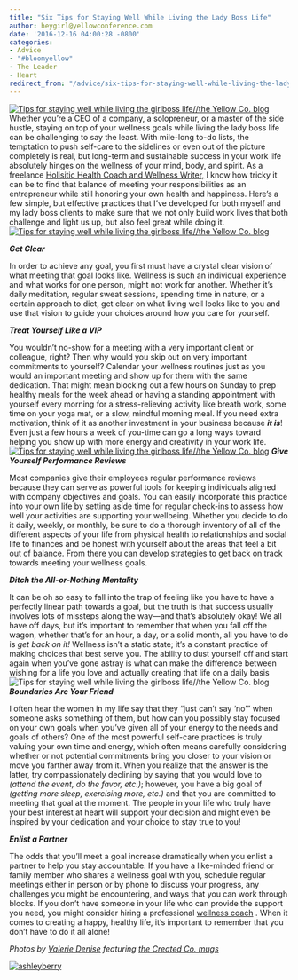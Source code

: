 ```yaml
---
title: "Six Tips for Staying Well While Living the Lady Boss Life"
author: heygirl@yellowconference.com
date: '2016-12-16 04:00:28 -0800'
categories:
- Advice
- "#bloomyellow"
- The Leader
- Heart
redirect_from: "/advice/six-tips-for-staying-well-while-living-the-lady-boss-life/"
---
```


[![Tips for staying well while living the girlboss life//the Yellow Co. blog](http://yellowconference.com/wp-content/uploads/2016/12/ValerieDenisePhotos-9.jpg)](http://yellowconference.com/wp-content/uploads/2016/12/ValerieDenisePhotos-9.jpg)Whether you’re a CEO of a company, a solopreneur, or a master of the side hustle, staying on top of your wellness goals while living the lady boss life can be challenging to say the least. With mile-long to-do lists, the temptation to push self-care to the sidelines or even out of the picture completely is real, but long-term and sustainable success in your work life absolutely hinges on the wellness of your mind, body, and spirit. As a freelance [Holisitic Health Coach and Wellness Writer,](http://helloashleyberry.com/services-wellness/) I know how tricky it can be to find that balance of meeting your responsibilities as an entrepreneur while still honoring your own health and happiness. Here’s a few simple, but effective practices that I’ve developed for both myself and my lady boss clients to make sure that we not only build work lives that both challenge and light us up, but also feel great while doing it.[![Tips for staying well while living the girlboss life//the Yellow Co. blog](http://yellowconference.com/wp-content/uploads/2016/12/ValerieDenisePhotos-7.jpg)](http://yellowconference.com/wp-content/uploads/2016/12/ValerieDenisePhotos-7.jpg)

_**Get Clear**_

In order to achieve any goal, you first must have a crystal clear vision of what meeting that goal looks like. Wellness is such an individual experience and what works for one person, might not work for another. Whether it’s daily meditation, regular sweat sessions, spending time in nature, or a certain approach to diet, get clear on what living well looks like to you and use that vision to guide your choices around how you care for yourself.

_**Treat Yourself Like a VIP**_

You wouldn’t no-show for a meeting with a very important client or colleague, right? Then why would you skip out on very important commitments to yourself? Calendar your wellness routines just as you would an important meeting and show up for them with the same dedication. That might mean blocking out a few hours on Sunday to prep healthy meals for the week ahead or having a standing appointment with yourself every morning for a stress-relieving activity like breath work, some time on your yoga mat, or a slow, mindful morning meal. If you need extra motivation, think of it as another investment in your business because **_it is_**! Even just a few hours a week of you-time can go a long ways toward helping you show up with more energy and creativity in your work life.[![Tips for staying well while living the girlboss life//the Yellow Co. blog](http://yellowconference.com/wp-content/uploads/2016/12/ValerieDenisePhotos-13.jpg)](http://yellowconference.com/wp-content/uploads/2016/12/ValerieDenisePhotos-13.jpg) _**Give Yourself Performance Reviews**_

Most companies give their employees regular performance reviews because they can serve as powerful tools for keeping individuals aligned with company objectives and goals. You can easily incorporate this practice into your own life by setting aside time for regular check-ins to assess how well your activities are supporting your wellbeing. Whether you decide to do it daily, weekly, or monthly, be sure to do a thorough inventory of all of the different aspects of your life from physical health to relationships and social life to finances and be honest with yourself about the areas that feel a bit out of balance. From there you can develop strategies to get back on track towards meeting your wellness goals.

_**Ditch the All-or-Nothing Mentality**_

It can be oh so easy to fall into the trap of feeling like you have to have a perfectly linear path towards a goal, but the truth is that success usually involves lots of missteps along the way—and that’s absolutely okay! We all have off days, but it’s important to remember that when you fall off the wagon, whether that’s for an hour, a day, or a solid month, all you have to do is _get back on it!_ Wellness isn’t a static state; it’s a constant practice of making choices that best serve you. The ability to dust yourself off and start again when you’ve gone astray is what can make the difference between wishing for a life you love and actually creating that life on a daily basis![![Tips for staying well while living the girlboss life//the Yellow Co. blog](http://yellowconference.com/wp-content/uploads/2016/12/ValerieDenisePhotos-12.jpg)](http://yellowconference.com/wp-content/uploads/2016/12/ValerieDenisePhotos-12.jpg) _**Boundaries Are Your Friend**_

I often hear the women in my life say that they “just can’t say ‘no’” when someone asks something of them, but how can you possibly stay focused on your own goals when you’ve given all of your energy to the needs and goals of others? One of the most powerful self-care practices is truly valuing your own time and energy, which often means carefully considering whether or not potential commitments bring you closer to your vision or move you farther away from it. When you realize that the answer is the latter, try compassionately declining by saying that you would love to _(attend the event, do the favor, etc.)_; however, you have a big goal of _(getting more sleep, exercising more, etc.)_ and that you are committed to meeting that goal at the moment. The people in your life who truly have your best interest at heart will support your decision and might even be inspired by your dedication and your choice to stay true to you!

_**Enlist a Partner**_

The odds that you’ll meet a goal increase dramatically when you enlist a partner to help you stay accountable. If you have a like-minded friend or family member who shares a wellness goal with you, schedule regular meetings either in person or by phone to discuss your progress, any challenges you might be encountering, and ways that you can work through blocks. If you don’t have someone in your life who can provide the support you need, you might consider hiring a professional [wellness coach](http://helloashleyberry.com/services-wellness/) . When it comes to creating a happy, healthy life, it’s important to remember that you don’t have to do it all alone!

_Photos by [Valerie Denise](http://www.valeriedenisephotos.com/) featuring [the Created Co. mugs](https://thecreated.co/)_

[![ashleyberry](http://yellowconference.com/wp-content/uploads/2016/12/AshleyBerry.jpg)](http://helloashleyberry.com/services-wellness/)
